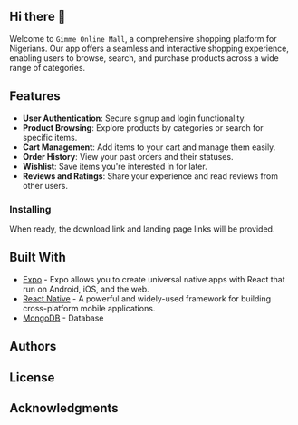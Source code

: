 ## Hi there 👋

Welcome to `Gimme Online Mall`, a comprehensive shopping platform for Nigerians. Our app offers a seamless and interactive shopping experience, enabling users to browse, search, and purchase products across a wide range of categories.

## Features

- **User Authentication**: Secure signup and login functionality.
- **Product Browsing**: Explore products by categories or search for specific items.
- **Cart Management**: Add items to your cart and manage them easily.
- **Order History**: View your past orders and their statuses.
- **Wishlist**: Save items you're interested in for later.
- **Reviews and Ratings**: Share your experience and read reviews from other users.


### Installing

When ready, the download link and landing page links will be provided.

## Built With

- [Expo](https://expo.dev/) - Expo allows you to create universal native apps with React that run on Android, iOS, and the web.
- [React Native]([https://reactjs.org/](https://reactnative.dev/)) - A powerful and widely-used framework for building cross-platform mobile applications.
- [MongoDB](https://www.mongodb.com/) - Database


## Authors


## License


## Acknowledgments
